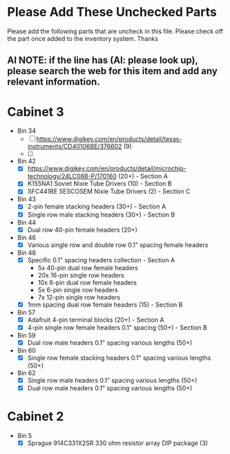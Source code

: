 # Please Add These Unchecked Parts

Please add the following parts that are uncheck in this file. Please check off the part once added to the inventory system. Thanks

## AI NOTE: if the line has (AI: please look up), please search the web for this item and add any relevant information.

# Cabinet 3

- Bin 34
  - [ ] https://www.digikey.com/en/products/detail/texas-instruments/CD40106BE/376602 (9)
  - [ ]

- Bin 42
  - [x] https://www.digikey.com/en/products/detail/microchip-technology/24LC08B-P/170160 (20+) - Section A
  - [x] K155NA1 Soviet Nixie Tube Drivers (10) - Section B
  - [x] SFC441BE SESCOSEM Nixie Tube Drivers (2) - Section C

- Bin 43
  - [x] 2-pin female stacking headers (30+) - Section A
  - [x] Single row male stacking headers (30+) - Section B

- Bin 44
  - [x] Dual row 40-pin female headers (20+)

- Bin 46
  - [x] Various single row and double row 0.1" spacing female headers

- Bin 48
  - [x] Specific 0.1" spacing headers collection - Section A
    - 5x 40-pin dual row female headers
    - 20x 16-pin single row headers
    - 10x 6-pin dual row female headers
    - 5x 6-pin single row headers
    - 7x 12-pin single row headers
  - [x] 1mm spacing dual row female headers (15) - Section B

- Bin 57
  - [x] Adafruit 4-pin terminal blocks (20+) - Section A
  - [x] 4-pin single row female headers 0.1" spacing (50+) - Section B

- Bin 59
  - [x] Dual row male headers 0.1" spacing various lengths (50+)

- Bin 60
  - [x] Single row female stacking headers 0.1" spacing various lengths (50+)

- Bin 62
  - [x] Single row male headers 0.1" spacing various lengths (50+)
  - [x] Dual row male headers 0.1" spacing various lengths (50+)

# Cabinet 2

- Bin 5
  - [x] Sprague 914C331X2SR 330 ohm resistor array DIP package (3)
